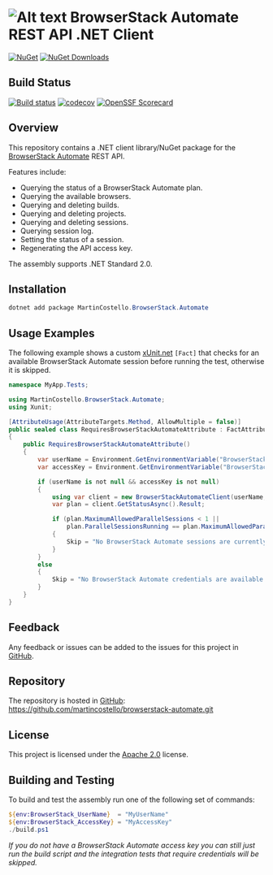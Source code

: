 # ![Alt text](browserstack-logo.png) BrowserStack Automate REST API .NET Client

[![NuGet](https://img.shields.io/nuget/v/MartinCostello.BrowserStack.Automate?logo=nuget&label=Latest&color=blue)](https://www.nuget.org/packages/MartinCostello.BrowserStack.Automate)
[![NuGet Downloads](https://img.shields.io/nuget/dt/MartinCostello.BrowserStack.Automate?logo=nuget&label=Downloads&color=blue)](https://www.nuget.org/packages/MartinCostello.BrowserStack.Automate)

## Build Status

[![Build status](https://github.com/martincostello/browserstack-automate/actions/workflows/build.yml/badge.svg?branch=main&event=push)](https://github.com/martincostello/browserstack-automate/actions/workflows/build.yml?query=branch%3Amain+event%3Apush)
[![codecov](https://codecov.io/gh/martincostello/browserstack-automate/branch/main/graph/badge.svg)](https://codecov.io/gh/martincostello/browserstack-automate)
[![OpenSSF Scorecard](https://api.securityscorecards.dev/projects/github.com/martincostello/browserstack-automate/badge)](https://securityscorecards.dev/viewer/?uri=github.com/martincostello/browserstack-automate)

## Overview

This repository contains a .NET client library/NuGet package for the [BrowserStack Automate](https://www.browserstack.com/automate) REST API.

Features include:

- Querying the status of a BrowserStack Automate plan.
- Querying the available browsers.
- Querying and deleting builds.
- Querying and deleting projects.
- Querying and deleting sessions.
- Querying session log.
- Setting the status of a session.
- Regenerating the API access key.

The assembly supports .NET Standard 2.0.

## Installation

```powershell
dotnet add package MartinCostello.BrowserStack.Automate
```

## Usage Examples

The following example shows a custom [xUnit.net](https://xunit.github.io/) `[Fact]` that checks for an available BrowserStack Automate session before running the test, otherwise it is skipped.

```csharp
namespace MyApp.Tests;

using MartinCostello.BrowserStack.Automate;
using Xunit;

[AttributeUsage(AttributeTargets.Method, AllowMultiple = false)]
public sealed class RequiresBrowserStackAutomateAttribute : FactAttribute
{
    public RequiresBrowserStackAutomateAttribute()
    {
        var userName = Environment.GetEnvironmentVariable("BrowserStack_UserName");
        var accessKey = Environment.GetEnvironmentVariable("BrowserStack_AccessKey");

        if (userName is not null && accessKey is not null)
        {
            using var client = new BrowserStackAutomateClient(userName, accessKey);
            var plan = client.GetStatusAsync().Result;

            if (plan.MaximumAllowedParallelSessions < 1 ||
                plan.ParallelSessionsRunning == plan.MaximumAllowedParallelSessions)
            {
                Skip = "No BrowserStack Automate sessions are currently available.";
            }
        }
        else
        {
            Skip = "No BrowserStack Automate credentials are available.";
        }
    }
}
```

## Feedback

Any feedback or issues can be added to the issues for this project in [GitHub](https://github.com/martincostello/browserstack-automate/issues).

## Repository

The repository is hosted in [GitHub](https://github.com/martincostello/browserstack-automate): <https://github.com/martincostello/browserstack-automate.git>

## License

This project is licensed under the [Apache 2.0](https://github.com/martincostello/browserstack-automate/blob/main/LICENSE) license.

## Building and Testing

To build and test the assembly run one of the following set of commands:

```powershell
${env:BrowserStack_UserName}  = "MyUserName"
${env:BrowserStack_AccessKey} = "MyAccessKey"
./build.ps1
```

_If you do not have a BrowserStack Automate access key you can still just run the build script and the integration tests that require credentials will be skipped._
